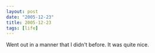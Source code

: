 ```yaml
---
layout: post
date: "2005-12-23"
title: 2005-12-23
tags: [life]
---
```

Went out in a manner that I didn't before. It was quite nice.


